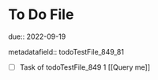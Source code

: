 # To Do File

due:: 2022-09-19

metadatafield:: todoTestFile_849_81

- [ ] Task of todoTestFile_849 1 [[Query me]]
